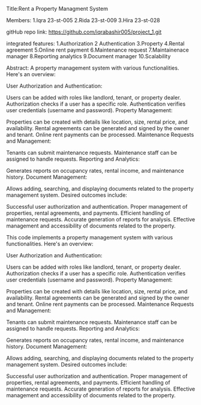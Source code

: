 Title:Rent a Property Managment System

Members:
1.Iqra  23-st-005
2.Rida  23-st-009
3.Hira  23-st-028

gitHub repo link:
https://github.com/iqrabashir005/project_1.git

integrated features:
1.Authorization
2 Authentication
3.Property
4.Rental agreement
5.Online rent payment
6.Maintenance request
7.Maintainenace manager
8.Reporting analytics
9.Document manager
10.Scalability

Abstract:
A property management system with various functionalities. 
Here's an overview:

User Authorization and Authentication:

Users can be added with roles like landlord, tenant, or property dealer.
Authorization checks if a user has a specific role.
Authentication verifies user credentials (username and password).
Property Management:

Properties can be created with details like location, size, rental price, and availability.
Rental agreements can be generated and signed by the owner and tenant.
Online rent payments can be processed.
Maintenance Requests and Management:

Tenants can submit maintenance requests.
Maintenance staff can be assigned to handle requests.
Reporting and Analytics:

Generates reports on occupancy rates, rental income, and maintenance history.
Document Management:

Allows adding, searching, and displaying documents related to the property management system.
Desired outcomes include:

Successful user authorization and authentication.
Proper management of properties, rental agreements, and payments.
Efficient handling of maintenance requests.
Accurate generation of reports for analysis.
Effective management and accessibility of documents related to the property.





This code implements a property management system with various functionalities. Here's an overview:

User Authorization and Authentication:

Users can be added with roles like landlord, tenant, or property dealer.
Authorization checks if a user has a specific role.
Authentication verifies user credentials (username and password).
Property Management:

Properties can be created with details like location, size, rental price, and availability.
Rental agreements can be generated and signed by the owner and tenant.
Online rent payments can be processed.
Maintenance Requests and Management:

Tenants can submit maintenance requests.
Maintenance staff can be assigned to handle requests.
Reporting and Analytics:

Generates reports on occupancy rates, rental income, and maintenance history.
Document Management:

Allows adding, searching, and displaying documents related to the property management system.
Desired outcomes include:

Successful user authorization and authentication.
Proper management of properties, rental agreements, and payments.
Efficient handling of maintenance requests.
Accurate generation of reports for analysis.
Effective management and accessibility of documents related to the property.




























